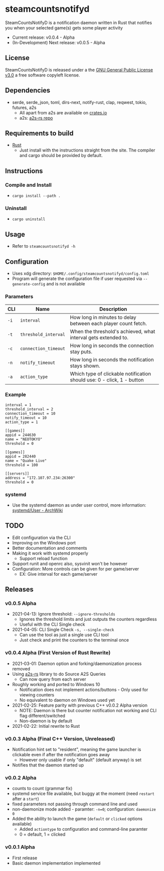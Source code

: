 # steamcountsnotifyd
SteamCountsNotifyD is a notification daemon written in Rust that notifies you when your selected game(s) gets some player activity

* Current release: v0.0.4 - Alpha
* (In-Development) Next release: v0.0.5 - Alpha

## License
SteamCountsNotifyD is released under a the [GNU General Public License v3.0](https://www.gnu.org/licenses/gpl-3.0.html) a free software copyleft license.

## Dependencies
* serde, serde\_json, toml, dirs-next, notify-rust, clap, reqwest, tokio, futures, a2s
  * All apart from a2s are available on [crates.io](https://crates.io/)
  * a2s: [a2s-rs repo](https://github.com/rumblefrog/a2s-rs)

## Requirements to build
* [Rust](https://www.rust-lang.org/)
  * Just install with the instructions straight from the site. The compiler and cargo should be provided by default.

## Instructions
### Compile and Install
* `cargo install --path .`
### Uninstall
* `cargo uninstall`

## Usage
* Refer to `steamcountsnotifyd -h`

## Configuration
* Uses xdg directory: `$HOME/.config/steamcountsnotifyd/config.toml`
* Program will generate the configuration file if user requested via `--generate-config` and is not available

### Parameters
CLI | Name | Description
---|---|---
`-i` | `interval` | How long in minutes to delay between each player count fetch.
`-t` | `threshold_interval` | When the threshold's achieved, what interval gets extended to.
`-c` | `connection_timeout` | How long in seconds the connection stay puts.
`-n` | `notify_timeout` | How long in seconds the notification stays shown.
`-a` | `action_type` | Which type of clickable notification should use: 0 - click, 1 - button

### Example
```
interval = 1
threshold_interval = 2
connection_timeout = 10
notify_timeout = 10
action_type = 1

[[games]]
appid = 244630
name = "NEOTOKYO"
threshold = 0

[[games]]
appid = 282440
name = "Quake Live"
threshold = 100

[[servers]]
address = "172.107.97.234:26300"
threshold = 0
```

### systemd
* Use the systemd daemon as under user control, more information: [systemd/User - ArchWiki](https://wiki.archlinux.org/index.php/systemd/User)

## TODO
* Edit configuration via the CLI
* Improving on the Windows port
* Better documentation and comments
* Making it work with systemd properly
  * Support reload function
* Support runit and openrc also, sysvinit won't be however
* Configuration: More controls can be given for per game/server
  * EX: Give interval for each game/server

## Releases
### v0.0.5 Alpha
* 2021-04-13: Ignore threshold: `--ignore-thresholds`
  * Ignores the threshold limits and just outputs the counters regardless
  * Useful with the CLI Single check
* 2021-04-05: CLI Single Check `-s, --single-check`
  * Can use the tool as just a single use CLI tool
  * Just check and print the counters to the terminal once

### v0.0.4 Alpha (First Version of Rust Rewrite)
* 2021-03-01: Daemon option and forking/daemonization process removed
* Using [a2s-rs](https://github.com/rumblefrog/a2s-rs) library to do Source A2S Queries
  * Can now query from each server
* Roughly working and ported to Windows 10
  * Notification does not implement actions/buttons - Only used for viewing counters
  * No equivalent to daemon on Windows used yet
* 2021-02-25: Feature parity with previous C++ v0.0.2 Alpha version
  * NOTE: Daemon is there but counter notification not working and CLI flag different/switched
  * Non-daemon is by default
* 2021-02-22: Initial rewrite to Rust

### v0.0.3 Alpha (Final C++ Version, Unreleased)
* Notification hint set to "resident", meaning the game launcher is clickable even if after the notification goes away
  * However only usable if only "default" (default anyway) is set
* Notifies that the daemon started up

### v0.0.2 Alpha
* counts to count (grammar fix)
* systemd service file available, but buggy at the moment (need `restart` after a `start`)
* fixed parameters not passing through command line and used
* non-daemonize mode added - paramter: `-n=0`; configuration: `daemonize 0`
* Added the ability to launch the game (`default` or `clicked` options available)
  * Added `actiontype` to configuration and command-line paramter
  * 0 = default, 1 = clicked

### v0.0.1 Alpha
* First release
* Basic daemon implementation implemented

